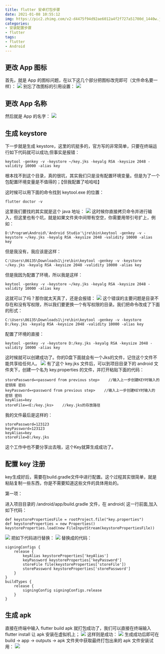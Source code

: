 ```yaml
---
title: flutter 安卓打包步骤
date: 2021-01-08 10:55:12
img: https://pic2.zhimg.com/v2-d4475f94d92ae6012a4f2f727a51700d_1440w.jpg?source=172ae18b
categories: 
- 安装配置步骤
- flutter
tags:
- flutter
- Android
---
```


## 更改 App 图标
首先，就是 App 的图标问题，在以下这几个部分把图标改完即可（文件命名要一样）：
![](/api/project/9123846/files/24428316/imagePreview)
别忘了改图标的引用设置：
![](/api/project/9123846/files/24428319/imagePreview)

## 更改 App 名称
然后就是 App 的名字：
![](/api/project/9123846/files/24428336/imagePreview)

## 生成 keystore
下一步就是生成 keystore，这里的坑挺多的，官方写的非常简单，只要在终端运行如下代码就可以成功,但事实是报错：
```
keytool -genkey -v -keystore ~/key.jks -keyalg RSA -keysize 2048 -validity 10000 -alias key
```
根本找不到这个目录，真的很坑，其实我们只是没有配置环境变量。但是为了一个包配置环境变量是不值得的；【但我配置了哈哈哈】

这时候可以用下面的命令找到 keytool.exe 的位置：
```
flutter doctor -v
```
这里我们要找的其实就是这个 java 地址：
![](/api/project/9123846/files/24428365/imagePreview)
这时候你直接拷贝命令并进行输入，但这里也有个坑，就是如果文件夹中间带有空空，你需要用带引号扩上，例如：
```
D:\Program\Android\'Android Studio'\jre\bin\keytool -genkey -v -keystore ~/key.jks -keyalg RSA -keysize 2048 -validity 10000 -alias key
```
但是我没有，我应该是这样：
```
C:\Users\86135\Downloads1\jre\bin\keytool -genkey -v -keystore ~/key.jks -keyalg RSA -keysize 2048 -validity 10000 -alias key
```
但是我因为配置了环境，所以我是这样：
```
keytool -genkey -v -keystore ~/key.jks -keyalg RSA -keysize 2048 -validity 10000 -alias key
```
这就可以了吗？那你就太天真了，还是会报错：
![](/api/project/9123846/files/24428381/imagePreview)
这个错误的主要问题是目录不存在和没有写权限，所以我们要更换一个有写权限的目录。我们把命令改成了下面的形式：
```
C:\Users\86135\Downloads1\jre\bin\keytool -genkey -v -keystore D:/key.jks -keyalg RSA -keysize 2048 -validity 10000 -alias key
```
配置了环境的直接：
```
keytool -genkey -v -keystore D:/key.jks -keyalg RSA -keysize 2048 -validity 10000 -alias key
```
这时候就可以创建成功了。你的D盘下面就会有一个Jks的文件，记住这个文件不能共享给任何人。
![](/api/project/9123846/files/24428386/imagePreview)
有了这个 key.jks 文件后，可以到项目目录下的 android 文件夹下，创建一个名为 key.properties 的文件，并打开粘贴下面的代码：
```
storePassword=<password from previous step>    //输入上一步创建KEY时输入的 密钥库 密码
keyPassword=<password from previous step>    //输入上一步创建KEY时输入的 密钥 密码
keyAlias=key
storeFile=<E:/key.jks>    //key.jks的存放路径
```
我的文件最后是这样的：
```
storePassword=123123
keyPassword=123123
keyAlias=key
storeFile=D:/key.jks
```
这个工作中也不要分享出去哦，这个Key就算生成成功了。

## 配置 key 注册
key生成好后，需要在build.gradle文件中进行配置。这个过程其实很简单，就是粘贴复制一些东西，你是不需要知道这些文件的具体用处的。

第一项：

进入项目目录的 /android/app/build.gradle 文件，在 android{ 这一行前面,加入如下代码：
```
def keystorePropertiesFile = rootProject.file("key.properties")
def keystoreProperties = new Properties()
keystoreProperties.load(new FileInputStream(keystorePropertiesFile))
```
![](/api/project/9123846/files/24428405/imagePreview)
把如下代码进行替换：
![](/api/project/9123846/files/24428408/imagePreview)
替换成的代码：
```
signingConfigs {
    release {
        keyAlias keystoreProperties['keyAlias']
        keyPassword keystoreProperties['keyPassword']
        storeFile file(keystoreProperties['storeFile'])
        storePassword keystoreProperties['storePassword']
    }
}
buildTypes {
    release {
        signingConfig signingConfigs.release
    }
}
```

## 生成 apk
直接在终端中输入 flutter build apk 就打包成功了，我们可以直接在终端输入 flutter install 让 apk 安装在虚拟机上；
![](/api/project/9123846/files/24428423/imagePreview)
这样则是成功：
![](/api/project/9123846/files/24428425/imagePreview)
生成成功后即可在 build -> app -> outputs -> apk 文件夹中获取最终打包出来的 apk 文件安装试用：
![](/api/project/9123846/files/24428428/imagePreview)